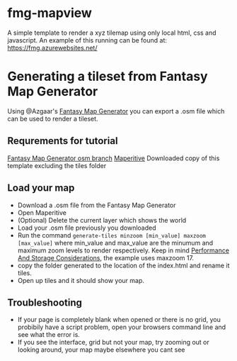 # fmg-mapview

A simple template to render a xyz tilemap using only local html, css and javascript.
An example of this running can be found at: https://fmg.azurewebsites.net/

# Generating a tileset from Fantasy Map Generator

Using @Azgaar's [Fantasy Map Generator](https://github.com/Azgaar/Fantasy-Map-Generator/) you can export a .osm file which can be used to render a tileset.

## Requrements for tutorial
[Fantasy Map Generator osm branch](https://fmg.azurewebsites.net/)
[Maperitive](http://maperitive.net/)
Downloaded copy of this template excluding the tiles folder

## Load your map
* Download a .osm file from the Fantasy Map Generator
* Open Maperitive
* (Optional) Delete the current layer which shows the world
* Load your .osm file previously you downloaded
* Run the command `generate-tiles minzoom [min_value] maxzoom [max_value]` where min_value and max_value are the minumum and maximum zoom levels to render respectively. Keep in mind [Performance And Storage Considerations](http://maperitive.net/docs/Commands/GenerateTiles.html#Performance%20And%20Storage%20Considerations), the example uses maxzoom 17.
* copy the folder generated to the location of the index.html and rename it tiles.
* Open up tiles and it should show your map.

## Troubleshooting
* If your page is completely blank when opened or there is no grid, you probibily have a script problem, open your browsers command line and see what the error is.
* If you see the interface, grid but not your map, try zooming out or looking around, your map maybe elsewhere you cant see

